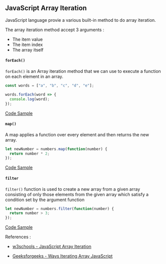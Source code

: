 ## JavaScript Array Iteration

JavaScript language provie a various built-in method to do array iteration.

The array iteration method accept 3 arguments :

* The item value
* The item index
* The array itself


#### `forEach()`

`forEach()` is an Array iteration method that we can use to execute a function on each element in an array.

```js
const words = ["a", "b", "c", "d", "e"];

words.forEach(word => {
  console.log(word);
});
```

[Code Sample](https://codesandbox.io/s/nwnn6533km)

#### `map()`

A map applies a function over every element and then returns the new array.


```js
let newNumber = numbers.map(function(number) {
  return number * 2;
});
```

[Code Sample](https://codesandbox.io/s/n5x6zkrmrj)

#### `filter`

`filter()` function is used to create a new array from a given array consisting of only those elements from the given array which satisfy a condition set by the argument function


```js
let newNumber = numbers.filter(function(number) {
  return number > 3;
});
```

[Code Sample](https://codesandbox.io/s/3yjo7p5qp1)

References :

* [w3schools - JavaScript Array Iteration](https://www.w3schools.com/js/js_array_iteration.asp)

* [Geeksforgeeks - Ways Iterating Array JavaScript](https://www.geeksforgeeks.org/ways-iterating-array-javascript/)